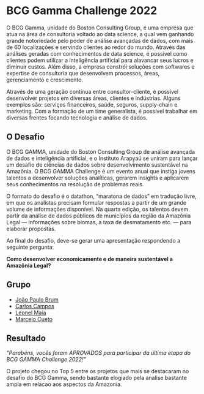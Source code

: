 # BCG Gamma Challenge 2022

O BCG Gamma, unidade do Boston Consulting Group, é uma empresa que atua na área de consultoria voltado ao data science, a qual vem ganhando grande notoriedade pelo poder de análise avançadas de dados, com mais de 60 localizações e servindo clientes ao redor do mundo. Através das análises geradas com conhecimentos de data science, é possível como clientes podem utilizar a inteligência artificial para alavancar seus lucros e diminuir custos. Além disso, a empresa constrói soluções com softwares e expertise de consultoria que desenvolvem processos, áreas, gerenciamento e crescimento. 

Através de uma geração contínua entre consultor-cliente, é possível desenvolver projetos em diversas áreas, clientes e indústrias. Alguns exemplos são: serviços financeiros, saúde, seguros, supply-chain e marketing. Com a formação de um time generalista, é possível trabalhar em diversas frentes focando tecnologia e análise de dados.

## O Desafio

O BCG GAMMA, unidade do Boston Consulting Group de análise avançada de dados e inteligência artificial, e o Instituto Arapyaú se uniram para lançar um desafio de ciências de dados sobre desenvolvimento sustentável na Amazônia. O BCG GAMMA Challenge é um evento anual que instiga jovens talentos a desenvolver soluções analíticas, gerarem insights e aplicarem seus conhecimentos na resolução de problemas reais. 

O formato do desafio é o datathon, “maratona de dados” em tradução livre, em que os analistas precisam formular respostas a partir de um grande volume de informações disponível. Na quarta edição, os talentos devem partir da análise de dados públicos de municípios da região da Amazônia Legal — informações sobre biomas, a taxa de desmatamento etc. — para elaborar propostas. 

Ao final do desafio, deve-se gerar uma apresentação respondendo a seguinte pergunta:

**Como desenvolver economicamente e de maneira sustentável a Amazônia Legal?**


## Grupo


- [João Paulo Brum](https://www.linkedin.com/in/jooaobrum/)
- [Carlos Campos](https://www.linkedin.com/in/carlos-henrique-campos/)
- [Leonel Maia](https://www.linkedin.com/in/leonel-maia-88461b12b/)
- [Marcelo Cueto](https://www.linkedin.com/in/marcelo-cueto/)

## Resultado

_"Parabéns, vocês foram APROVADOS para participar da última etapa do BCG GAMMA Challenge 2022!"_

O projeto chegou no Top 5 entre os projetos que mais se destacaram no desafio do BCG Gamma, sendo bastante elogiado pela analise bastante ampla em relacao aos aspectos da Amazonia.
